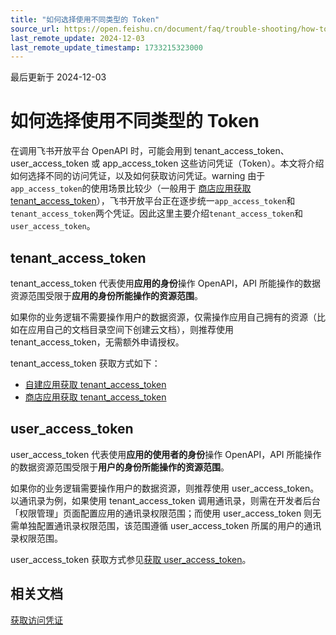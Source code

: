 ```yaml
---
title: "如何选择使用不同类型的 Token"
source_url: https://open.feishu.cn/document/faq/trouble-shooting/how-to-choose-which-type-of-token-to-use
last_remote_update: 2024-12-03
last_remote_update_timestamp: 1733215323000
---
```

最后更新于 2024-12-03

# 如何选择使用不同类型的 Token

在调用飞书开放平台 OpenAPI 时，可能会用到 tenant_access_token、user_access_token 或 app_access_token 这些访问凭证（Token）。本文将介绍如何选择不同的访问凭证，以及如何获取访问凭证。warning
由于`app_access_token`的使用场景比较少（一般用于 [商店应用获取 tenant_access_token](https://open.feishu.cn/document/ukTMukTMukTM/ukDNz4SO0MjL5QzM/auth-v3/auth/tenant_access_token)），飞书开放平台正在逐步统一`app_access_token`和`tenant_access_token`两个凭证。因此这里主要介绍`tenant_access_token`和`user_access_token`。

## tenant_access_token

tenant_access_token 代表使用**应用的身份**操作 OpenAPI，API 所能操作的数据资源范围受限于**应用的身份所能操作的资源范围**。

如果你的业务逻辑不需要操作用户的数据资源，仅需操作应用自己拥有的资源（比如在应用自己的文档目录空间下创建云文档），则推荐使用 tenant_access_token，无需额外申请授权。

tenant_access_token 获取方式如下：
- [自建应用获取 tenant_access_token](https://open.feishu.cn/document/ukTMukTMukTM/ukDNz4SO0MjL5QzM/auth-v3/auth/tenant_access_token_internal)
- [商店应用获取 tenant_access_token](https://open.feishu.cn/document/ukTMukTMukTM/ukDNz4SO0MjL5QzM/auth-v3/auth/tenant_access_token)

## user_access_token

user_access_token 代表使用**应用的使用者的身份**操作 OpenAPI，API 所能操作的数据资源范围受限于**用户的身份所能操作的资源范围**。

如果你的业务逻辑需要操作用户的数据资源，则推荐使用 user_access_token。以通讯录为例，如果使用 tenant_access_token 调用通讯录，则需在开发者后台「权限管理」页面配置应用的通讯录权限范围；而使用 user_access_token 则无需单独配置通讯录权限范围，该范围遵循 user_access_token 所属的用户的通讯录权限范围。

user_access_token 获取方式参见[获取 user_access_token](https://open.feishu.cn/document/uAjLw4CM/ukTMukTMukTM/authentication-management/access-token/get-user-access-token)。

## 相关文档

[获取访问凭证](https://open.feishu.cn/document/ukTMukTMukTM/uMTNz4yM1MjLzUzM)
